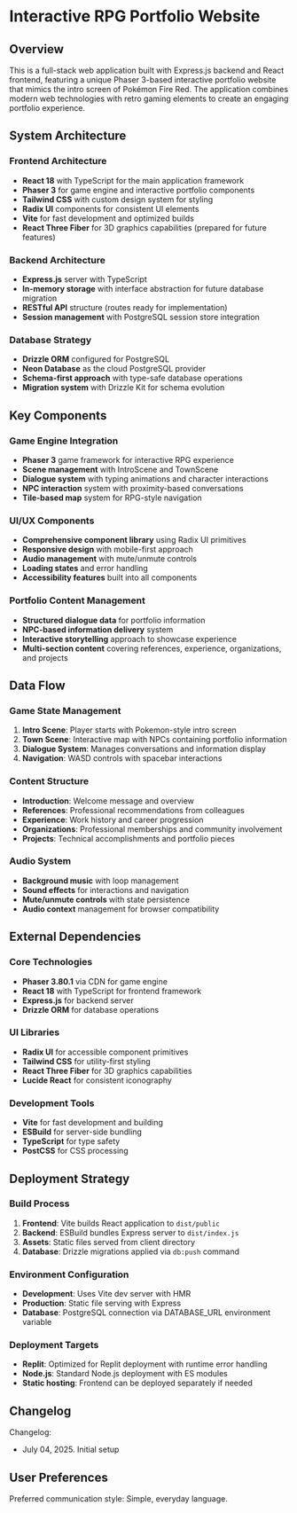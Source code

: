 # Interactive RPG Portfolio Website

## Overview

This is a full-stack web application built with Express.js backend and React frontend, featuring a unique Phaser 3-based interactive portfolio website that mimics the intro screen of Pokémon Fire Red. The application combines modern web technologies with retro gaming elements to create an engaging portfolio experience.

## System Architecture

### Frontend Architecture
- **React 18** with TypeScript for the main application framework
- **Phaser 3** for game engine and interactive portfolio components
- **Tailwind CSS** with custom design system for styling
- **Radix UI** components for consistent UI elements
- **Vite** for fast development and optimized builds
- **React Three Fiber** for 3D graphics capabilities (prepared for future features)

### Backend Architecture
- **Express.js** server with TypeScript
- **In-memory storage** with interface abstraction for future database migration
- **RESTful API** structure (routes ready for implementation)
- **Session management** with PostgreSQL session store integration

### Database Strategy
- **Drizzle ORM** configured for PostgreSQL
- **Neon Database** as the cloud PostgreSQL provider
- **Schema-first approach** with type-safe database operations
- **Migration system** with Drizzle Kit for schema evolution

## Key Components

### Game Engine Integration
- **Phaser 3** game framework for interactive RPG experience
- **Scene management** with IntroScene and TownScene
- **Dialogue system** with typing animations and character interactions
- **NPC interaction** system with proximity-based conversations
- **Tile-based map** system for RPG-style navigation

### UI/UX Components
- **Comprehensive component library** using Radix UI primitives
- **Responsive design** with mobile-first approach
- **Audio management** with mute/unmute controls
- **Loading states** and error handling
- **Accessibility features** built into all components

### Portfolio Content Management
- **Structured dialogue data** for portfolio information
- **NPC-based information delivery** system
- **Interactive storytelling** approach to showcase experience
- **Multi-section content** covering references, experience, organizations, and projects

## Data Flow

### Game State Management
1. **Intro Scene**: Player starts with Pokemon-style intro screen
2. **Town Scene**: Interactive map with NPCs containing portfolio information
3. **Dialogue System**: Manages conversations and information display
4. **Navigation**: WASD controls with spacebar interactions

### Content Structure
- **Introduction**: Welcome message and overview
- **References**: Professional recommendations from colleagues
- **Experience**: Work history and career progression
- **Organizations**: Professional memberships and community involvement
- **Projects**: Technical accomplishments and portfolio pieces

### Audio System
- **Background music** with loop management
- **Sound effects** for interactions and navigation
- **Mute/unmute controls** with state persistence
- **Audio context** management for browser compatibility

## External Dependencies

### Core Technologies
- **Phaser 3.80.1** via CDN for game engine
- **React 18** with TypeScript for frontend framework
- **Express.js** for backend server
- **Drizzle ORM** for database operations

### UI Libraries
- **Radix UI** for accessible component primitives
- **Tailwind CSS** for utility-first styling
- **React Three Fiber** for 3D graphics capabilities
- **Lucide React** for consistent iconography

### Development Tools
- **Vite** for fast development and building
- **ESBuild** for server-side bundling
- **TypeScript** for type safety
- **PostCSS** for CSS processing

## Deployment Strategy

### Build Process
1. **Frontend**: Vite builds React application to `dist/public`
2. **Backend**: ESBuild bundles Express server to `dist/index.js`
3. **Assets**: Static files served from client directory
4. **Database**: Drizzle migrations applied via `db:push` command

### Environment Configuration
- **Development**: Uses Vite dev server with HMR
- **Production**: Static file serving with Express
- **Database**: PostgreSQL connection via DATABASE_URL environment variable

### Deployment Targets
- **Replit**: Optimized for Replit deployment with runtime error handling
- **Node.js**: Standard Node.js deployment with ES modules
- **Static hosting**: Frontend can be deployed separately if needed

## Changelog

Changelog:
- July 04, 2025. Initial setup

## User Preferences

Preferred communication style: Simple, everyday language.